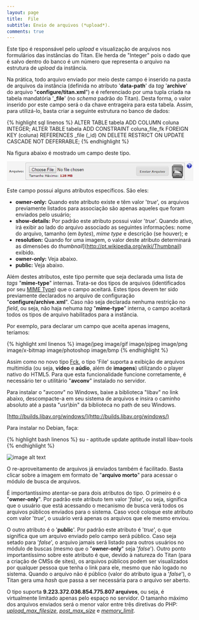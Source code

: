 ```yaml
---
layout: page
title:  File
subtitle: Envio de arquivos (*upload*).
comments: true
---
```


Este tipo é responsável pelo *upload* e visualização de arquivos nos formulários das instâncias do Titan. Ele herda de "Integer" pois o dado que é salvo dentro do banco é um número que representa o arquivo na estrutura de *upload* da instância.

Na prática, todo arquivo enviado por meio deste campo é inserido na pasta de arquivos da instância (definida no atributo '**data-path**' da *tag* '**archive**' do arquivo "**configure/titan.xml**") e é referenciado por uma tupla criada na tabela mandatória '**_file**' (no *schema* padrão do Titan). Desta forma, o valor inserido por este campo será o da chave entrageira para esta tabela. Assim, para utilizá-lo, basta criar a seguinte estrutura no banco de dados:

{% highlight sql linenos %}
ALTER TABLE tabela ADD COLUMN coluna INTEGER;
ALTER TABLE tabela ADD CONSTRAINT coluna_file_fk FOREIGN KEY (coluna) REFERENCES _file (_id) ON DELETE RESTRICT ON UPDATE CASCADE NOT DEFERRABLE;
{% endhighlight %}

Na figura abaixo é mostrado um campo deste tipo.

![Utilizando um campo do tipo "File" para vincular ao formulário em edição um arquivo previamente enviado à instância.](/docs/types/file/image_0.png)

Este campo possui alguns atributos específicos. São eles:

- **owner-only:** Quando este atributo existe e têm valor '*true*', os arquivos previamente listados para associação são apenas aqueles que foram enviados pelo usuário;
- **show-details:** Por padrão este atributo possui valor '*true*'. Quando ativo, irá exibir ao lado do arquivo associado as seguintes informações: nome do arquivo, tamanho (em *bytes*), *mime type* e descrição (se houver); e
- **resolution:** Quando for uma imagem, o valor deste atributo determinará as dimensões do *thumbnail*](http://pt.wikipedia.org/wiki/Thumbnail) exibido.
- **owner-only:** Veja abaixo.
- **public:** Veja abaixo.

Além destes atributos, este tipo permite que seja declarada uma lista de *tags* "**mime-type**" internas. Trata-se dos tipos de arquivos (identificados por seu [MIME Type](http://en.wikipedia.org/wiki/Internet_media_type)) que o campo aceitará. Estes tipos devem ter sido previamente declarados no arquivo de configuração "**configure/archive.xml**". Caso não seja declarada nenhuma restrição no *field*, ou seja, não haja nehuma *tag* "**mime-type**" interna, o campo aceitará todos os tipos de arquivo habilitados para a instância.

Por exemplo, para declarar um campo que aceita apenas imagens, teríamos:

{% highlight xml linenos %}
<field
	type="File"
	column="photo"
	label="Photo | pt_BR: Foto"
	tip="200 x 200 pixels"
	owner-only="true"
	show-details="false"
	resolution="200"
	help="Resolução recomendada de 200 pixels de largura por 200 pixels de altura.">
	<mime-type>image/jpeg</mime-type>
	<mime-type>image/gif</mime-type>
	<mime-type>image/pjpeg</mime-type>
	<mime-type>image/png</mime-type>
	<mime-type>image/x-bitmap</mime-type>
	<mime-type>image/photoshop</mime-type>
	<mime-type>image/bmp</mime-type>
</field>
{% endhighlight %}

Assim como no novo tipo [Fck](/docs/types/fck), o tipo 'File' suporta a exibição de arquivos multimídia (ou seja, **vídeo** e **aúdio**, além de **imagens**) utilizando o player nativo do HTML5. Para que esta funcionalidade funcione corretamente, é necessário ter o utilitário "**avconv**" instalado no servidor.

Para instalar o "avconv" no Windows, baixe a biblioteca "libav" no link abaixo, descompacte-a em seu sistema de arquivos e insira o caminho absoluto até a pasta "usr\bin" da biblioteca no path de seu Windows.

[http://builds.libav.org/windows/](http://builds.libav.org/windows/)

Para instalar no Debian, faça:

{% highlight bash linenos %}
su -
aptitude update
aptitude install libav-tools
{% endhighlight %}

![image alt text](image_2.png)

O re-aproveitamento de arquivos já enviados também é facilitado. Basta clicar sobre a imagem em formato de "**arquivo morto**" para acessar o módulo de busca de arquivos.

É importantíssimo atentar-se para dois atributos do tipo. O primeiro é o "**owner-only**". Por padrão este atributo tem valor '*false*', ou seja, significa que o usuário que está acessando o mecanismo de busca verá todos os arquivos públicos enviados para o sistema. Caso você coloque este atributo com valor '*true*', o usuário verá apenas os arquivos que ele mesmo enviou.

O outro atributo é o '**public**'. Por padrão este atributo é '*true*', o que significa que um arquivo enviado pelo campo será público. Caso seja setado para '*false*', o arquivo jamais será listado para outros usuários no módulo de buscas (mesmo que o "**owner-only**" seja '*false*'). Outro ponto importantíssimo sobre este atributo é que, devido à natureza do Titan (para a criação de CMSs de sites), os arquivos públicos podem ser visualizados por qualquer pessoa que tenha o link para ele, mesmo que não logado no sistema. Quando o arquivo não é público (valor do atributo igua a '*false*'), o Titan gera uma *hash* que passa a ser necessária para o arquivo ser aberto.

O tipo suporta **9.223.372.036.854.775.807 arquivos**, ou seja, é virtualmente limitado apenas pelo espaço no servidor. O tamanho máximo dos arquivos enviados será o menor valor entre três diretivas do PHP: [*upload_max_filesize*](https://secure.php.net/manual/pt_BR/ini.core.php#ini.upload-max-filesize), [*post_max_size*](https://secure.php.net/manual/pt_BR/ini.core.php#ini.post-max-size) e [*memory_limit*](https://secure.php.net/manual/pt_BR/ini.core.php#ini.memory-limit).
